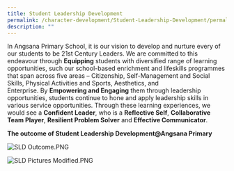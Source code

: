 ```yaml
---
title: Student Leadership Development
permalink: /character-development/Student-Leadership-Development/permalink
description: ""
---
```

In Angsana Primary School, it is our vision to develop and nurture every of our students to be 21st Century Leaders. We are committed to this endeavour through **Equipping** students with diversified range of learning opportunities, such our school-based enrichment and lifeskills programmes that span across five areas – Citizenship, Self-Management and Social Skills, Physical Activities and Sports, Aesthetics, and Enterprise. By **Empowering and Engaging** them through leadership opportunities, students continue to hone and apply leadership skills in various service opportunities. Through these learning experiences, we would see a **Confident Leader**, who is a **Reflective Self**, **Collaborative Team Player**, **Resilient Problem Solver** and **Effective Communicator**. 

**The outcome of Student Leadership Development@Angsana Primary**

![SLD Outcome.PNG](https://angsanapri.moe.edu.sg/qql/slot/u167/our_student_development/SLD%20Outcome.PNG)  

![SLD Pictures Modified.PNG](https://angsanapri.moe.edu.sg/qql/slot/u167/our_student_development/SLD/SLD%20Pictures%20Modified.PNG)